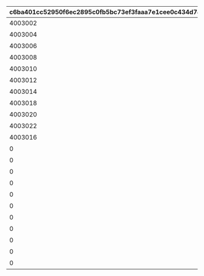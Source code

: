 |c6ba401cc52950f6ec2895c0fb5bc73ef3faaa7e1cee0c434d747479bb8a389a|544b4acbbad656905b9ec0439564f24dbfdf33af09e69cfc322af88962118622|46cde6598a77ab14a47e2871b04ebe37dbc3a52faf2832d920282c9ec6c6d2de|40c19d937763d77ccc67f1064777b06d83f9d8c72202b070a236f943305cfbd7|a1e577d7e815c376acc496d178b7126b24c871224daba72598df2cfd0cda52c0|69c73257b383d50568ea92d07876fa57e73423e0b7d71b3a12203393cd6cdcba|d1a35af6e2b9ccdce85ef5ec5e98b025b04843d41e47b7107be337ade55dfb07|c32f399f6a35c6b88df7894b2fcad167a2849555916d7d3a6a6486c73e84f5a1|cbf12626a8e85674f3253d8e0bc805eba3f78fdb5033d98ea1bc7b6055c10a41|338dccea80af286392973d7a3ed800cc27cb80289293bbde2203dc0b903586cc|ea2732e2ea18c3e5b4952b2783ef0eaa2d5239c50776b4ecbdd2755effa5db45|d6b459a0f32fabbe6d139152f5b88b21cfefb3f44d36c40999dc79fb0b9fc166|7dac1d3ec9ae8d3dc18ef8cf95eb1eb2d7f20f2d099e0878fa20260b0eaac932|a963a9f8a876420e2892c16679dd7df06473899092e07fe38c00cd68882d0c94|1685c5d865bc1754cbae16a5b10295d9f0649bebceb4577495613b2c3bd05407|
| --- | --- | --- | --- | --- | --- | --- | --- | --- | --- | --- | --- | --- | --- | --- |
|4003002|31001|400|400|雲海の山脈|1|0|10|501010001|雲をつらぬく山脈|195|11002012|4003001|200010|45|
|4003004|31002|300|300|密林の大樹|1|0|10|501010002|深い森の奥に存在する1本の大樹|-110|11005013|4003003|200020|30|
|4003006|31003|200|200|断崖の遺跡|1|0|10|501010003|断崖絶壁で発見された遺跡|-570|11007014|4003005|200030|-190|
|4003008|31004|100|100|蒼海の孤塔|1|0|10|501010004|大海原にそびえる謎の巨塔|750|11011017|4003007|200040|-30|
|4003010|31005|100|100|毒瘴の闇稜|1|0|10|501010005|瘴気渦巻く常闇の孤峰|465|11014014|4003009|200050|20|
|4003012|31006|100|100|緑竜の骸嶺|1|0|10|501010006|厳峰に佇む竜の寝床|360|11026014|4003011|200060|90|
|4003014|31007|100|100|天上の浮城|1|0|10|501010007|天空の番人が静かに眠る聖城|130|11035014|4003013|200070|90|
|4003018|31008|100|100|砂瀑の底都|1|0|10|501010008|砂の大瀑布が落ちゆく果ての都|-50|11047014|4003017|200080|120|
|4003020|31009|100|100|紺碧の王砦|1|0|10|501010009|紺碧の底に君臨する海王の城砦|-360|11057014|4003019|200090|70|
|4003022|31010|100|0|四彩の霊峰|1|0|10|501010010|四季彩りし霊狐の仙境|0|11062014|4003021|0|0|
|4003016|32001|100|100|スペシャルダンジョン|1|31006|10|0|期間限定ダンジョンの踏破に挑戦|0|0|4003015|0|0|
|0|32002|100|100|スペシャルダンジョン|1|31006|10|0|期間限定ダンジョンの踏破に挑戦|0|0|0|0|0|
|0|32003|100|100|スペシャルダンジョン|1|31006|10|0|期間限定ダンジョンの踏破に挑戦|0|0|0|0|0|
|0|32004|100|100|スペシャルダンジョン|1|31006|10|0|期間限定ダンジョンの踏破に挑戦|0|0|0|0|0|
|0|32005|100|100|スペシャルダンジョン|1|31006|10|0|期間限定ダンジョンの踏破に挑戦|0|0|0|0|0|
|0|32006|100|100|スペシャルダンジョン|1|31006|10|0|期間限定ダンジョンの踏破に挑戦|0|0|0|0|0|
|0|32007|100|100|スペシャルダンジョン|1|31006|10|0|期間限定ダンジョンの踏破に挑戦|0|0|0|0|0|
|0|32008|100|100|スペシャルダンジョン|1|31006|10|0|期間限定ダンジョンの踏破に挑戦|0|0|0|0|0|
|0|32009|100|100|スペシャルダンジョン|1|31006|10|0|期間限定ダンジョンの踏破に挑戦|0|0|0|0|0|
|0|32010|100|100|スペシャルダンジョン|1|31006|10|0|期間限定ダンジョンの踏破に挑戦|0|0|0|0|0|
|0|32011|100|100|スペシャルダンジョン|1|31006|10|0|期間限定ダンジョンの踏破に挑戦|0|0|0|0|0|
|0|32012|100|100|スペシャルダンジョン|1|31006|10|0|期間限定ダンジョンの踏破に挑戦|0|0|0|0|0|